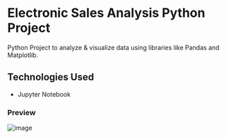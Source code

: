 # Electronic Sales Analysis Python Project
Python Project to analyze & visualize data using libraries like Pandas and Matplotlib.

## Technologies Used
* Jupyter Notebook

### Preview
![image](https://github.com/princedagar71/Electronic-Sales-Analysis-Python-Project/assets/34060348/bbdddb09-6ef1-4957-8cba-864321d0d4b3)
